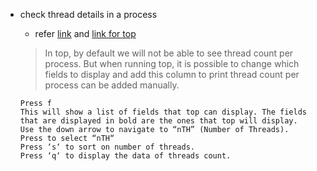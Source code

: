 * check thread details in a process

    * refer [link](https://unix.stackexchange.com/questions/892/is-there-a-way-to-see-details-of-all-the-threads-that-a-process-has-in-linux) and 
    [link for top](https://www.golinuxcloud.com/check-threads-per-process-count-processes/#3_Using_pstree_command)
    
    >In top, by default we will not be able to see thread count per process. But when running top, it is possible to change which fields to display and add this column to print thread count per process can be added manually.
    ```shell
    Press f
    This will show a list of fields that top can display. The fields that are displayed in bold are the ones that top will display.
    Use the down arrow to navigate to “nTH” (Number of Threads).
    Press to select “nTH“
    Press ‘s‘ to sort on number of threads.
    Press ‘q‘ to display the data of threads count.
    ```
